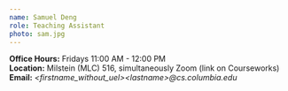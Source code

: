 ```yaml
---
name: Samuel Deng
role: Teaching Assistant
photo: sam.jpg
---
```


**Office Hours:** Fridays 11:00 AM - 12:00 PM  
**Location:** Milstein (MLC) 516, simultaneously Zoom (link on Courseworks)  
**Email:** *\<firstname_without_uel\>\<lastname\>@cs.columbia.edu*
